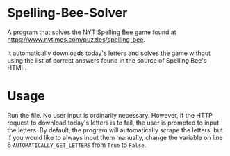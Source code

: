 # Spelling-Bee-Solver
A program that solves the NYT Spelling Bee game found at https://www.nytimes.com/puzzles/spelling-bee.

It automatically downloads today's letters and solves the game without using the list of correct answers found in the source of Spelling Bee's HTML. 

# Usage
Run the file. No user input is ordinarily necessary. However, if the HTTP request to download today's letters is to fail, the user is prompted to input the letters. By default, the program will automatically scrape the letters, but if you would like to always input them manually, change the variable on line 6 ```AUTOMATICALLY_GET_LETTERS``` from ```True``` to ```False```.


